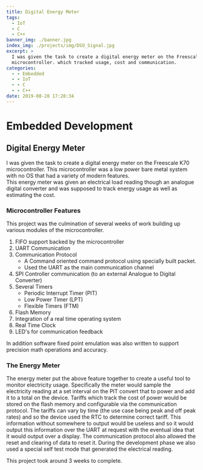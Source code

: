 ```yaml
---
title: Digital Energy Meter
tags:
  - IoT
  - C
  - C++
banner_img: ./banner.jpg
index_img: ./projects/img/DSO_Signal.jpg
excerpt: >
  I was given the task to create a digital energy meter on the Freescale K70
  microcontroller. which tracked usage, cost and communication.
categories:
  - - Embedded
  - - IoT
  - - C
  - - C++
date: 2019-08-28 17:28:34
---
```



# Embedded Development

## Digital Energy Meter
I was given the task to create a digital energy meter on the Freescale K70 microcontroller.
This microcontroller was a low power bare metal system with no OS that had a variety of
modern features.  
This energy meter was given an electrical load reading though an analogue digital converter
and was supposed to track energy usage as well as estimating the cost. 

### Microcontroller Features
This project was the culmination of several weeks of work building up various modules of the
microcontroller.
1. FIFO support backed by the microcontroller
2. UART Communication
3. Communication Protocol
    - A Command oriented command protocol using specially built packet.
    - Used the UART as the main communication channel
4. SPI Controller communication (to an external Analogue to Digital Converter)
5. Several Timers
    - Periodic Interrupt Timer (PIT)
    - Low Power Timer (LPT)
    - Flexible Timers (FTM)
6. Flash Memory
7. Integration of a real time operating system
7. Real Time Clock
8. LED's for communication feedback

In addition software fixed point emulation was also written to support precision math operations
and accuracy.

### The Energy Meter
The energy meter put the above feature together to create a useful tool to monitor electricity usage.
Specifically the meter would sample the electricity reading at a set interval on the PIT
convert that to power and add it to a total on the device. Tariffs which track the cost of power 
would be stored on the flash memory and configurable via the communication protocol. 
The tariffs can vary by time (the use case being peak and off peak rates) and so the device
used the RTC to determine correct tariff. This information without somewhere to output would be useless
and so it would output this information over the UART at request with the eventual idea that it would
output over a display. The communication protocol also allowed the reset and clearing of data to
reset it. During the development phase we also used a special self test mode that generated the
electrical reading. 

This project took around 3 weeks to complete.
